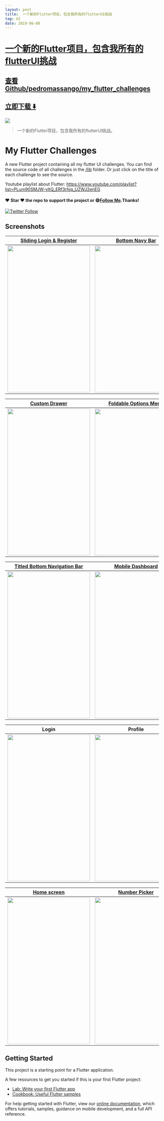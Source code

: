 ```yaml
---
layout: post
title:  一个新的Flutter项目，包含我所有的flutterUI挑战
tag: UI
date: 2019-06-08
---
```


# [一个新的Flutter项目，包含我所有的flutterUI挑战 ](http://github.com/pedromassango/my_flutter_challenges) 



## [查看Github/pedromassango/my_flutter_challenges](http://github.com/pedromassango/my_flutter_challenges)
## [立即下载 ️⬇️ ](https://codeload.github.com/pedromassango/my_flutter_challenges/zip/master) 


 
![](https://flutterawesome.com/content/images/2019/02/my_flutter_challenges.jpg)
 
>
> 一个新的Flutter项目，包含我所有的flutterUI挑战。
>

 
# My Flutter Challenges

A new Flutter project containing all my flutter UI challenges. You can find the source code of all challenges in the [/lib](https://github.com/pedromassango/my_flutter_challenges/tree/master/lib) folder. Or just click on the title of each challenge to see the source.

Youtube playlist about Flutter: https://www.youtube.com/playlist?list=PLum90SMJW-vltQ_ERf3rhjq_UZWJ2enEG

#### :heart: Star :heart: the repo to support the project or :smile:[Follow Me](https://github.com/pedromassango).Thanks!
[![Twitter Follow](https://img.shields.io/twitter/follow/pedromassangom.svg?style=social&label=Follow)](https://twitter.com/pedromassangom)

## Screenshots

| [Sliding Login & Register](https://github.com/pedromassango/my_flutter_challenges/blob/master/lib/sliding_login.dart) | [Bottom Navy Bar](https://github.com/pedromassango/bottom_navy_bar) |
| ------------- | ------------- |
| <img src="/screenshots/slidl.gif" width="270" height="480"/> | <img src="/screenshots/navy2.gif" width="270" height="480"/> |

| [Custom Drawer](https://github.com/pedromassango/flutter_delivery) | [Foldable Options Menu](https://github.com/pedromassango/my_flutter_challenges/blob/master/lib/foldable_options_menu.dart) |
| ------------- | ------------------------ |
| <img src="/screenshots/delivery.gif" width="270" height="480"/> | <img src="/screenshots/options_menu.gif" width="270" height="480"/> |

| [Titled Bottom Navigation Bar](https://github.com/pedromassango/titled_navigation_bar) | [Mobile Dashboard](https://github.com/pedromassango/my_flutter_challenges/blob/master/lib/mobile_dashboard.dart) |
| ------------- | ------------- |
| <img src="/screenshots/titled_bottom_bar.gif" width="270" height="480"/> | <img src="/screenshots/dashboard.png" width="270" height="480"/> |

| Login | Profile |
| ----- | ------- |
| <img src="/screenshots/login.png" width="270" height="480"/> | <img src="/screenshots/profile.png" width="270" height="480"/>|

| [Home screen](https://github.com/pedromassango/flutter_famguard) | [Number Picker](https://github.com/pedromassango/slider_number_picker) |
| ------------- | ------------- |
| <img src="/screenshots/home.png" width="270" height="480"/> | <img src="https://github.com/pedromassango/slider_number_picker/blob/master/preview/shot.gif" width="270" height="480"/> |


## Getting Started

This project is a starting point for a Flutter application.

A few resources to get you started if this is your first Flutter project:

- [Lab: Write your first Flutter app](https://flutter.io/docs/get-started/codelab)
- [Cookbook: Useful Flutter samples](https://flutter.io/docs/cookbook)

For help getting started with Flutter, view our 
[online documentation](https://flutter.io/docs), which offers tutorials, 
samples, guidance on mobile development, and a full API reference.

